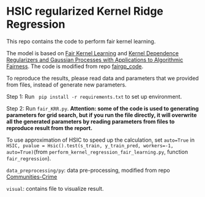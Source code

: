 # HSIC regularized Kernel Ridge Regression

This repo contains the code to perform fair kernel learning.

The model is based on [Fair Kernel Learning](https://arxiv.org/abs/1710.05578) and [Kernel Dependence Regularizers and Gaussian Processes with Applications to Algorithmic Fairness](https://arxiv.org/abs/1911.04322).
The code is modified from repo [fairgp_code](https://github.com/Mick116/fairgp_code).

To reproduce the results, please read data and parameters that we provided from files, instead of generate new parameters.

Step 1: Run ` pip install -r requirements.txt` to set up environment.

Step 2: Run `fair_KRR.py`. **Attention: some of the code is used to generating parameters for grid search, but if you run the file directly, it will overwrite all the generated parameters by reading parameters from files to reproduce result from the report.**

To use approximation of HSIC to speed up the calculation, set `auto=True` in `HSIC, pvalue = Hsic().test(s_train, y_train_pred, workers=-1, auto=True)`(from `perform_kernel_regression_fair_learning.py`, function `fair_regression`).

`data_preprocessing/py`: data pre-processing, modified from repo [Communities-Crime
](https://github.com/vbordalo/Communities-Crime)

`visual`: contains file to visualize result.